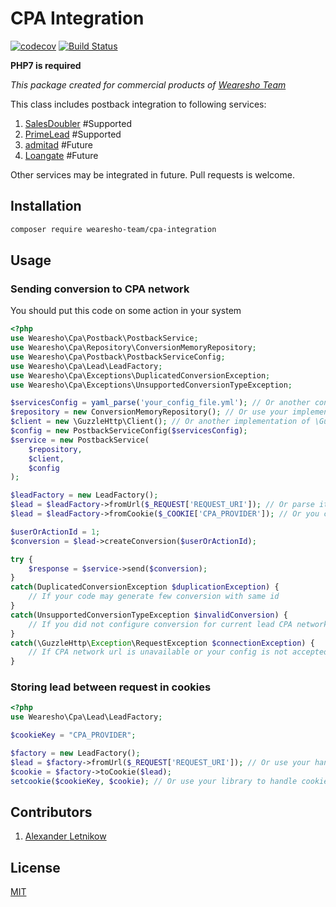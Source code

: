 # CPA Integration
[![codecov](https://codecov.io/gh/wearesho-team/cpa-integration/branch/master/graph/badge.svg)](https://codecov.io/gh/wearesho-team/cpa-integration)
[![Build Status](https://travis-ci.org/wearesho-team/cpa-integration.svg)](https://travis-ci.org/wearesho-team/cpa-integration)


**PHP7 is required**

*This package created for commercial products of [Wearesho Team](https://wearesho.com)*

This class includes postback integration to following services:
1. [SalesDoubler](https://www.salesdoubler.com.ua) #Supported
3. [PrimeLead](http://primelead.com.ua) #Supported
2. [admitad](https://www.admitad.com/ru/) #Future
4. [Loangate](http://loangate.com.ua) #Future

Other services may be integrated in future. Pull requests is welcome.

## Installation
```bash
composer require wearesho-team/cpa-integration
```

## Usage

### Sending conversion to CPA network
You should put this code on some action in your system
```php
<?php
use Wearesho\Cpa\Postback\PostbackService;
use Wearesho\Cpa\Repository\ConversionMemoryRepository;
use Wearesho\Cpa\Postback\PostbackServiceConfig;
use Wearesho\Cpa\Lead\LeadFactory;
use Wearesho\Cpa\Exceptions\DuplicatedConversionException;
use Wearesho\Cpa\Exceptions\UnsupportedConversionTypeException;

$servicesConfig = yaml_parse('your_config_file.yml'); // Or another config loader (array must be provided), see Configuration section
$repository = new ConversionMemoryRepository(); // Or use your implementation of interface
$client = new \GuzzleHttp\Client(); // Or another implementation of \GuzzleHttp\ClientInterface
$config = new PostbackServiceConfig($servicesConfig);
$service = new PostbackService(
    $repository,
    $client,
    $config
);

$leadFactory = new LeadFactory(); 
$lead = $leadFactory->fromUrl($_REQUEST['REQUEST_URI']); // Or parse it on each request and load from database on user action
$lead = $leadFactory->fromCookie($_COOKIE['CPA_PROVIDER']); // Or you can store lead between request and load it from cookie

$userOrActionId = 1;
$conversion = $lead->createConversion($userOrActionId);

try {
    $response = $service->send($conversion);   
}
catch(DuplicatedConversionException $duplicationException) {
    // If your code may generate few conversion with same id
}
catch(UnsupportedConversionTypeException $invalidConversion) {
    // If you did not configure conversion for current lead CPA network
}
catch(\GuzzleHttp\Exception\RequestException $connectionException) {
    // If CPA network url is unavailable or your config is not accepted
}
```

### Storing lead between request in cookies
```php
<?php
use Wearesho\Cpa\Lead\LeadFactory;

$cookieKey = "CPA_PROVIDER";

$factory = new LeadFactory();
$lead = $factory->fromUrl($_REQUEST['REQUEST_URI']); // Or use your handling request implementation
$cookie = $factory->toCookie($lead);
setcookie($cookieKey, $cookie); // Or use your library to handle cookies
```

## Contributors
1. [Alexander <horat1us> Letnikow](https://github.com/Horat1us)

## License
[MIT](./LICENSE)